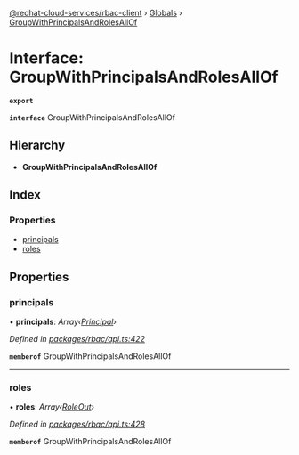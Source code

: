 [@redhat-cloud-services/rbac-client](../README.md) › [Globals](../globals.md) › [GroupWithPrincipalsAndRolesAllOf](groupwithprincipalsandrolesallof.md)

# Interface: GroupWithPrincipalsAndRolesAllOf

**`export`** 

**`interface`** GroupWithPrincipalsAndRolesAllOf

## Hierarchy

* **GroupWithPrincipalsAndRolesAllOf**

## Index

### Properties

* [principals](groupwithprincipalsandrolesallof.md#principals)
* [roles](groupwithprincipalsandrolesallof.md#roles)

## Properties

###  principals

• **principals**: *Array‹[Principal](principal.md)›*

*Defined in [packages/rbac/api.ts:422](https://github.com/RedHatInsights/javascript-clients/blob/master/packages/rbac/api.ts#L422)*

**`memberof`** GroupWithPrincipalsAndRolesAllOf

___

###  roles

• **roles**: *Array‹[RoleOut](roleout.md)›*

*Defined in [packages/rbac/api.ts:428](https://github.com/RedHatInsights/javascript-clients/blob/master/packages/rbac/api.ts#L428)*

**`memberof`** GroupWithPrincipalsAndRolesAllOf
